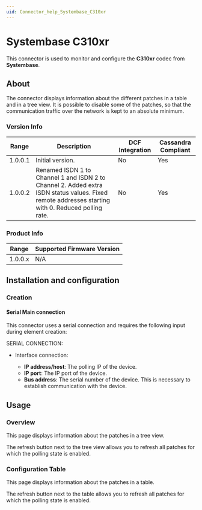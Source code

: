 ```yaml
---
uid: Connector_help_Systembase_C310xr
---
```


# Systembase C310xr

This connector is used to monitor and configure the **C310xr** codec from **Systembase**.

## About

The connector displays information about the different patches in a table and in a tree view. It is possible to disable some of the patches, so that the communication traffic over the network is kept to an absolute minimum.

### Version Info

| **Range** | **Description**                                                                                                                                    | **DCF Integration** | **Cassandra Compliant** |
|------------------|----------------------------------------------------------------------------------------------------------------------------------------------------|---------------------|-------------------------|
| 1.0.0.1          | Initial version.                                                                                                                                   | No                  | Yes                     |
| 1.0.0.2          | Renamed ISDN 1 to Channel 1 and ISDN 2 to Channel 2. Added extra ISDN status values. Fixed remote addresses starting with 0. Reduced polling rate. | No                  | Yes                     |

### Product Info

| Range | Supported Firmware Version |
|------------------|-----------------------------|
| 1.0.0.x          | N/A                         |

## Installation and configuration

### Creation

#### Serial Main connection

This connector uses a serial connection and requires the following input during element creation:

SERIAL CONNECTION:

- Interface connection:

  - **IP address/host**: The polling IP of the device.
  - **IP port**: The IP port of the device.
  - **Bus address**: The serial number of the device. This is necessary to establish communication with the device.

## Usage

### Overview

This page displays information about the patches in a tree view.

The refresh button next to the tree view allows you to refresh all patches for which the polling state is enabled.

### Configuration Table

This page displays information about the patches in a table.

The refresh button next to the table allows you to refresh all patches for which the polling state is enabled.
